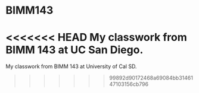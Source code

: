 # BIMM143
<<<<<<< HEAD
My classwork from BIMM 143 at UC San Diego.
=======
My classwork from BIMM 143 at University of Cal SD.
>>>>>>> 99892d90172468a69084bb3146147103156cb796
